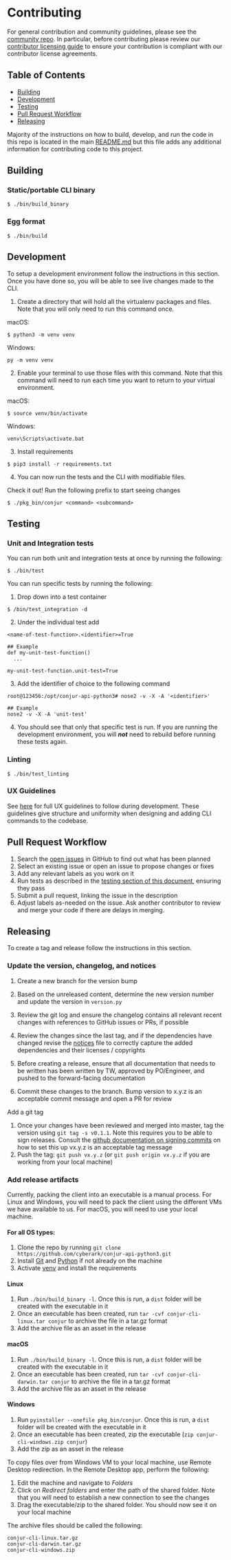 # Contributing

For general contribution and community guidelines, please see the [community repo](https://github.com/cyberark/community).
In particular, before contributing please review our [contributor licensing guide](https://github.com/cyberark/community/blob/master/CONTRIBUTING.md#when-the-repo-does-not-include-the-cla)
to ensure your contribution is compliant with our contributor license agreements.

## Table of Contents

- [Building](#building)
- [Development](#development)
- [Testing](#testing)
- [Pull Request Workflow](#pull-request-workflow)
- [Releasing](#releasing)

Majority of the instructions on how to build, develop, and run the code in
this repo is located in the main [README.md](README.md) but this file adds
any additional information for contributing code to this project.

## Building

### Static/portable CLI binary

```
$ ./bin/build_binary
```

### Egg format

```
$ ./bin/build
```

## Development

To setup a development environment follow the instructions in this section. Once you have done so, you will be able to see live changes made to the CLI.

1. Create a directory that will hold all the virtualenv packages and files. Note that you will only need to run this command once.

macOS:

```
$ python3 -m venv venv
```

Windows: 

```
py -m venv venv
```

2. Enable your terminal to use those files with this command. Note that this command will need to run each time you want to return to your virtual environment.

macOS:

```
$ source venv/bin/activate
```

Windows:

```
venv\Scripts\activate.bat
```

3. Install requirements

```
$ pip3 install -r requirements.txt
```

4. You can now run the tests and the CLI with modifiable files.

Check it out! Run the following prefix to start seeing changes

```
$ ./pkg_bin/conjur <command> <subcommand>
```

## Testing

### Unit and Integration tests

You can run both unit and integration tests at once by running the following:

```
$ ./bin/test
```

You can run specific tests by running the following:

1. Drop down into a test container

```
$ /bin/test_integration -d
```

2. Under the individual test add

```
<name-of-test-function>.<identifier>=True

## Example
def my-unit-test-function()
  ...

my-unit-test-function.unit-test=True
```

3. Add the identifier of choice to the following command

```
root@123456:/opt/conjur-api-python3# nose2 -v -X -A '<identifier>'

## Example
nose2 -v -X -A 'unit-test'
```

4. You should see that only that specific test is run. If you are running the development environment, you will ***not*** need to rebuild before running these tests again.

### Linting

```
$ ./bin/test_linting
```

### UX Guidelines

See [here](guidelines/python-cli-ux-guidelines.md) for full UX guidelines to follow during development. These guidelines give structure and uniformity when designing and adding CLI commands to the codebase.

## Pull Request Workflow

1. Search the [open issues](../../issues) in GitHub to find out what has been planned
2. Select an existing issue or open an issue to propose changes or fixes
3. Add any relevant labels as you work on it
4. Run tests as described in the [testing section of this document](https://github.com/cyberark/conjur-api-python3/blob/master/CONTRIBUTING.md#testing), ensuring they pass
5. Submit a pull request, linking the issue in the description
6. Adjust labels as-needed on the issue. Ask another contributor to review and merge your code if there are delays in merging.

## Releasing

To create a tag and release follow the instructions in this section.

### Update the version, changelog, and notices

1. Create a new branch for the version bump

1. Based on the unreleased content, determine the new version number and update the version in `version.py`

1. Review the git log and ensure the changelog contains all relevant recent changes with references to GitHub issues or PRs, if possible

1. Review the changes since the last tag, and if the dependencies have changed revise the [notices](NOTICES.txt) file to correctly capture the added dependencies and their licenses / copyrights

1. Before creating a release, ensure that all documentation that needs to be written has been written by TW, approved by PO/Engineer, and pushed to the forward-facing documentation

1. Commit these changes to the branch. Bump version to x.y.z is an acceptable commit message and open a PR for review

Add a git tag

1. Once your changes have been reviewed and merged into master, tag the version using `git tag -s v0.1.1`. Note this requires you to be able to sign releases. Consult the [github documentation on signing commits](https://docs.github.com/en/free-pro-team@latest/github/authenticating-to-github/managing-commit-signature-verification) on how to set this up vx.y.z is an acceptable tag message
1. Push the tag: `git push vx.y.z` (or `git push origin vx.y.z` if you are working from your local machine)

### Add release artifacts

Currently, packing the client into an executable is a manual process. For Linux and Windows, you will need to pack the client using the different VMs we have available to us. For macOS, you will need to use your local machine.

#### For all OS types:

1. Clone the repo by running `git clone https://github.com/cyberark/conjur-api-python3.git`
1. Install [Git](https://git-scm.com/book/en/v2/Getting-Started-Installing-Git) and [Python](https://realpython.com/installing-python/) if not already on the machine
1. Activate [venv](#development) and install the requirements

#### Linux

1. Run `./bin/build_binary -l`. Once this is run, a `dist` folder will be created with the executable in it
2. Once an executable has been created, run `tar -cvf conjur-cli-linux.tar conjur` to archive the file in a tar.gz format
3. Add the archive file as an asset in the release

#### macOS

1. Run `./bin/build_binary -l`. Once this is run, a `dist` folder will be created with the executable in it
2. Once an executable has been created, run `tar -cvf conjur-cli-darwin.tar conjur` to archive the file in a tar.gz format
3. Add the archive file as an asset in the release

#### Windows

1. Run `pyinstaller --onefile pkg_bin/conjur`. Once this is run, a `dist` folder will be created with the executable in it
1. Once an executable has been created, zip the executable (`zip conjur-cli-windows.zip conjur`)
1. Add the zip as an asset in the release

To copy files over from Windows VM to your local machine, use Remote Desktop redirection. In the Remote Desktop app, perform the following:

1. Edit the machine and navigate to *Folders*
1. Click on *Redirect folders* and enter the path of the shared folder. Note that you will need to establish a new connection to see the changes
1. Drag the executable/zip to the shared folder. You should now see it on your local machine

The archive files should be called the following:

```
conjur-cli-linux.tar.gz
conjur-cli-darwin.tar.gz
conjur-cli-windows.zip
```
